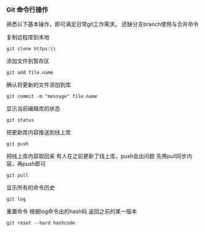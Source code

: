 ### Git 命令行操作
熟悉以下基本操作，即可满足日常git工作需求。
还缺分支branch使用与合并命令

复制远程库到本地
```
git clone https:\\
```
添加文件到暂存区
```
git add file.name
```
确认将更新的文件添加到库
```
git commit -m "message" file.name
```
显示当前编辑库的状态
```
git status
```
把更新库内容推送到线上库
```
git push
```
把线上库内容取回来
有人在之前更新了线上库，push会出问题
先用pull同步内容，再push即可
```
git pull
```
显示所有的命令历史
```
git log
```
重置命令
根据log命令出的hash码
返回之前的某一版本
```
git reset --hard hashcode
```
